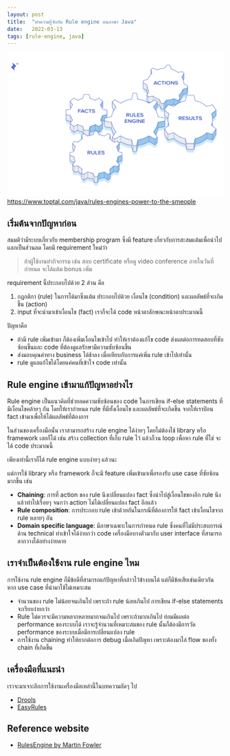 ```yaml
---
layout: post
title:  "ทำความรู้จักกับ Rule engine บนภาษา Java"
date:   2022-03-13
tags: [rule-engine, java]
---
```


![Rule engine terminologies](/assets/2022-03-13-rule-engine-terminologies.png)
<https://www.toptal.com/java/rules-engines-power-to-the-smeople>

## เริ่มต้นจากปัญหาก่อน
สมมติว่ามีระบบเกี่ยวกับ membership program ซึ่งมี feature เกี่ยวกับการสะสมแต้มเพื่อนำไปแลกเป็นส่วนลด โดยมี requirement ใหม่ว่า

> ถ้าผู้ใช้งานทำกิจกรรม เช่น สอบ certificate หรือดู video conference ภายในวันที่กำหนด จะได้แต้ม bonus เพิ่ม

requirement นี้ประกอบไปด้วย 2 ส่วน คือ 

1. กฎกติกา (rule) ในการได้มาซึ่งแต้ม ประกอบไปด้วย เงื่อนไข (condition) และผลลัพธ์ที่จะเกิดขึ้น (action)
2. input ที่จะนำมาเข้าเงื่อนไข (fact) เราก็จะได้ code หน้าตาลักษณะหน้าตาประมาณนี้

<script src="https://gist.github.com/raksit31667/88c382d6b521751a34317beca1de6e16.js"></script>

<script src="https://gist.github.com/raksit31667/edff83849c928334f51a1217d4fec66c.js"></script>

ปัญหาคือ

- ถ้ามี rule เพิ่มเข้ามา ก็ต้องเพิ่มเงื่อนไขเข้าไป ทำให้เราต้องแก้ไข code ส่งผลต่อการทดสอบที่ซับซ้อนขึ้นและ code ที่ต้องดูแลรักษามีความซับซ้อนขึ้น
- ส่งมอบคุณค่าทาง business ได้ช้าลง เมื่อเทียบกับการแค่เพิ่ม rule เข้าไปเท่านั้น
- rule ดูแลแก้ไขได้โดยแค่คนที่เข้าใจ code เท่านั้น

## Rule engine เข้ามาแก้ปัญหาอย่างไร
Rule engine เป็นแนวคิดที่ช่วยลดความซับซ้อนของ code ในการเขียน if-else statements ที่มีเงื่อนไขคล้ายๆ กัน โดยให้เรากำหนด rule ที่มีทั้งเงื่อนไข และผลลัพธ์ที่จะเกิดขึ้น จากให้เราป้อน fact เข้ามาเพื่อให้ได้ผลลัพธ์ที่ต้องการ  

ในส่วนของเครื่องมือนั้น เราสามารถสร้าง rule engine ได้ง่ายๆ โดยไม่ต้องใช้ library หรือ framework เลยก็ได้ เช่น สร้าง collection ที่เก็บ rule ไว้ แล้วก็วน loop เพื่อหา rule ที่ใช่ จะได้ code ประมาณนี้

<script src="https://gist.github.com/raksit31667/fd7f1a3b91efa1b0224526a29d52db8c.js"></script>

<script src="https://gist.github.com/raksit31667/fab5974635faa8166d7254e30d75d7b7.js"></script>

<script src="https://gist.github.com/raksit31667/a049699a512a531687e22db72ad0b3fc.js"></script>

<script src="https://gist.github.com/raksit31667/c076da0b3e63081caeffbe1f64b12e46.js"></script>

เพียงเท่านี้เราก็ได้ rule engine แบบง่ายๆ แล้วนะ  

แต่การใช้ library หรือ framework ก็จะมี feature เพิ่มเข้ามาเพื่อรองรับ use case ที่ซัยซ้อนมากขึ้น เช่น

- **Chaining**: การที่ action ของ rule นึงเปลี่ยนแปลง fact ซึ่งนำไปสู่เงื่อนไขของอีก rule นึง แล้วทำไปเรื่อยๆ จนกว่า action ไม่ได้เปลี่ยนแปลง fact อีกแล้ว
- **Rule composition**: การประกอบ rule เข้าด้วยกันในกรณีที่ต้องการให้ fact เข้าเงื่อนไขจาก rule หลายๆ อัน
- **Domain specific language**: มีภาษาเฉพาะในการกำหนด rule ซึ่งคนที่ไม่มีประสบการณ์ด้าน technical ทำเข้าใจได้ง่ายกว่า code เครื่องมือบางตัวมากับ user interface ที่สามารถลากวางได้อย่างง่ายดาย

## เราจำเป็นต้องใช้งาน rule engine ไหม
การใช้งาน rule engine ก็มีข้อดีที่สามารถแก้ปัญหาที่กล่าวไว้ข้างบนได้ แต่ก็มีข้อเสียเช่นเดียวกัน หาก use case ที่นำมาใช้ไม่เหมาะสม

- จำนวนของ rule ไม่น้อยจนเกินไป เพราะถ้า rule น้อยเกินไป การเขียน if-else statements จะเรียบง่ายกว่า
- Rule ไม่ควรจะมีความหลากหลายมากจนเกินไป เพราะถ้ามากเกินไป ย่อมมีผลต่อ performance ของระบบได้ เราจะรู้จำนวนที่เหมาะสมของ rule นั้นก็ต้องมีการวัด performance ของระบบเมื่อมีการเปลี่ยนแปลง rule
- การใช้งาน chaining ทำให้ยากต่อการ debug เมื่อเกิดปัญหา เพราะต้องมาไล่ flow ของทั้ง chain ที่เกิดขึ้น

## เครื่องมือที่แนะนำ
เราจะมาเจาะลึกการใช้งานเครื่องมือเหล่านี้ในบทความถัดๆ ไป

- [Drools](https://drools.org/)
- [EasyRules](https://github.com/j-easy/easy-rules)

## Reference website
- [RulesEngine by Martin Fowler](https://martinfowler.com/bliki/RulesEngine.html)
